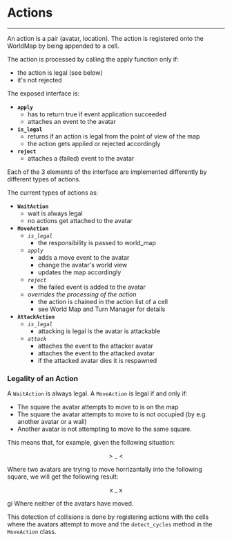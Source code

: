 # Actions

---

An action is a pair (avatar, location). The action is registered onto the WorldMap by being appended to a cell.

The action is processed by calling the apply function only if:
- the action is legal (see below)
- it's not rejected

The exposed interface is:

- **`apply`**
    - has to return true if event application succeeded
    - attaches an event to the avatar
- **`is_legal`**
    - returns if an action is legal from the point of view of the map
    - the action gets applied or rejected accordingly
- **`reject`**
    - attaches a (failed) event to the avatar

Each of the 3 elements of the interface are implemented differently by different types of actions.

The current types of actions as:
- **`WaitAction`**
    - wait is always legal
    - no actions get attached to the avatar
- **`MoveAction`**
    - *`is_legal`*
        - the responsibility is passed to world_map
    - *`apply`*
        - adds a move event to the avatar
        - change the avatar's world view
        - updates the map accordingly
    - *`reject`*
        - the failed event is added to the avatar
    - *overrides the processing of the action*
        - the action is chained in the action list of a cell
        - see World Map and Turn Manager for details
- **`AttackAction`**
    - *`is_legal`*
        * attacking is legal is the avatar is attackable
    * *`attack`*
        * attaches the event to the attacker avatar
        * attaches the event to the attacked avatar
        * if the attacked avatar dies it is respawned



### Legality of an Action
A `WaitAction` is always legal. A `MoveAction` is legal if and only if:
 - The square the avatar attempts to move to is on the map
 - The square the avatar attempts to move to is not occupied (by e.g. another avatar or a wall)
 - Another avatar is not attempting to move to the same square. 
 
 This means that, for example, given the following situation:
 <p style="text-align: center;"> > _ < </p>
 Where two avatars are trying to move horrizantally into the following square, we will get the following result:
  <p style="text-align: center;"> x _ x </p>gi
 Where neither of the avatars have moved.
 
 This detection of collisions is done by registering actions with the cells where the avatars attempt to move and the `detect_cycles` method in the `MoveAction` class.